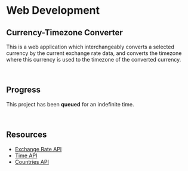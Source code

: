 # Web Development
## Currency-Timezone Converter

This is a web application which interchangeably converts a selected currency by the current exchange rate data, and converts the timezone where this currency is used to the timezone of the converted currency. 

<br>

## Progress

This project has been **queued** for an indefinite time.

<br>

## Resources

  - [Exchange Rate API](https://exchangerate.host/#/#docs)
  - [Time API](https://www.timeapi.io/)
  - [Countries API](https://restcountries.com/#rest-countries)
